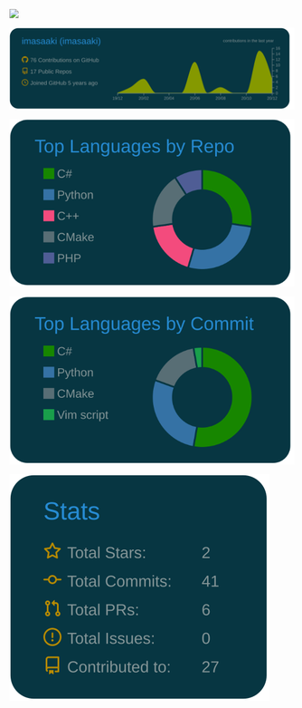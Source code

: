 ![](https://komarev.com/ghpvc/?username=imasaaki)

[![](https://raw.githubusercontent.com/imasaaki/imasaaki/main/profile-summary-card-output/solarized_dark/0-profile-details.svg)](https://github.com/vn7n24fzkq/github-profile-summary-cards)

[![](https://raw.githubusercontent.com/imasaaki/imasaaki/main/profile-summary-card-output/solarized_dark/1-repos-per-language.svg)](https://github.com/vn7n24fzkq/github-profile-summary-cards)

[![](https://raw.githubusercontent.com/imasaaki/imasaaki/main/profile-summary-card-output/solarized_dark/2-most-commit-language.svg)](https://github.com/vn7n24fzkq/github-profile-summary-cards)

[![](https://raw.githubusercontent.com/imasaaki/imasaaki/main/profile-summary-card-output/solarized_dark/3-stats.svg)](https://github.com/vn7n24fzkq/github-profile-summary-cards)
